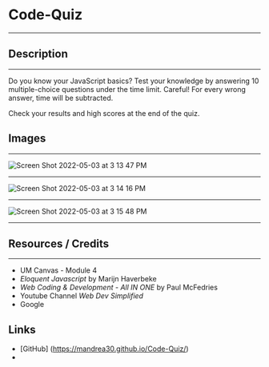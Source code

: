 # Code-Quiz
***
## Description
---
Do you know your JavaScript basics? 
Test your knowledge by answering 10 multiple-choice questions under the time limit.
Careful! For every wrong answer, time will be subtracted.

Check your results and high scores at the end of the quiz.

## Images
---
![Screen Shot 2022-05-03 at 3 13 47 PM](https://user-images.githubusercontent.com/93743349/166557455-bae74a41-bad7-4f0b-8389-98a7f192379e.png)

---
![Screen Shot 2022-05-03 at 3 14 16 PM](https://user-images.githubusercontent.com/93743349/166557564-f0516448-a069-49a2-93ff-6e5d9fe998a3.png)

---
![Screen Shot 2022-05-03 at 3 15 48 PM](https://user-images.githubusercontent.com/93743349/166557623-a91dae3f-7506-46f7-b3d0-571700ef827e.png)

***
## Resources / Credits
---

* UM Canvas - Module 4
* _Eloquent Javascript_ by Marijn Haverbeke
* _Web Coding & Development - All IN ONE_ by Paul McFedries
* Youtube Channel _Web Dev Simplified_
* Google

## Links
* [GitHub] (https://mandrea30.github.io/Code-Quiz/)
* 
